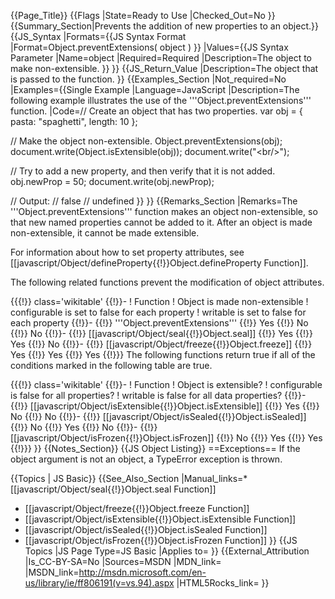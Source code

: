 {{Page_Title}}
{{Flags
|State=Ready to Use
|Checked_Out=No
}}
{{Summary_Section|Prevents the addition of new properties to an object.}}
{{JS_Syntax
|Formats={{JS Syntax Format
|Format=Object.preventExtensions( object )
}}
|Values={{JS Syntax Parameter
|Name=object
|Required=Required
|Description=The object to make non-extensible.
}}
}}
{{JS_Return_Value
|Description=The object that is passed to the function.
}}
{{Examples_Section
|Not_required=No
|Examples={{Single Example
|Language=JavaScript
|Description=The following example illustrates the use of the '''Object.preventExtensions''' function.
|Code=// Create an object that has two properties.
 var obj = { pasta: "spaghetti", length: 10 };
 
 // Make the object non-extensible.
 Object.preventExtensions(obj);
 document.write(Object.isExtensible(obj));
 document.write("&lt;br/&gt;");
 
 // Try to add a new property, and then verify that it is not added.
 obj.newProp = 50;
 document.write(obj.newProp);
 
 // Output:
 // false
 // undefined
}}
}}
{{Remarks_Section
|Remarks=The '''Object.preventExtensions''' function makes an object non-extensible, so that new named properties cannot be added to it. After an object is made non-extensible, it cannot be made extensible.

For information about how to set property attributes, see [[javascript/Object/defineProperty{{!}}Object.defineProperty Function]].

The following related functions prevent the modification of object attributes.

{{{!}} class='wikitable'
{{!}}-
! Function
! Object is made non-extensible
! configurable is set to false for each property
! writable is set to false for each property
{{!}}-
{{!}} '''Object.preventExtensions'''
{{!}} Yes
{{!}} No
{{!}} No
{{!}}-
{{!}} [[javascript/Object/seal{{!}}Object.seal]]
{{!}} Yes
{{!}} Yes
{{!}} No
{{!}}-
{{!}} [[javascript/Object/freeze{{!}}Object.freeze]]
{{!}} Yes
{{!}} Yes
{{!}} Yes
{{!}}} 
The following functions return true if all of the conditions marked in the following table are true.

{{{!}} class='wikitable'
{{!}}-
! Function
! Object is extensible?
! configurable is false for all properties?
! writable is false for all data properties?
{{!}}-
{{!}} [[javascript/Object/isExtensible{{!}}Object.isExtensible]]
{{!}} Yes
{{!}} No
{{!}} No
{{!}}-
{{!}} [[javascript/Object/isSealed{{!}}Object.isSealed]]
{{!}} No
{{!}} Yes
{{!}} No
{{!}}-
{{!}} [[javascript/Object/isFrozen{{!}}Object.isFrozen]]
{{!}} No
{{!}} Yes
{{!}} Yes
{{!}}}
}}
{{Notes_Section}}
{{JS Object Listing}}
==Exceptions==
If the object argument is not an object, a TypeError exception is thrown.



{{Topics | JS Basic}}
{{See_Also_Section
|Manual_links=* [[javascript/Object/seal{{!}}Object.seal Function]]
* [[javascript/Object/freeze{{!}}Object.freeze Function]]
* [[javascript/Object/isExtensible{{!}}Object.isExtensible Function]]
* [[javascript/Object/isSealed{{!}}Object.isSealed Function]]
* [[javascript/Object/isFrozen{{!}}Object.isFrozen Function]]
}}
{{JS Topics
|JS Page Type=JS Basic
|Applies to=
}}
{{External_Attribution
|Is_CC-BY-SA=No
|Sources=MSDN
|MDN_link=
|MSDN_link=http://msdn.microsoft.com/en-us/library/ie/ff806191(v=vs.94).aspx
|HTML5Rocks_link=
}}